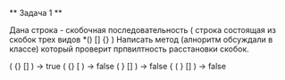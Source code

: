 ** Задача 1 **

Дана строка - скобочная последовательность ( строка состоящая из скобок трех видов *() [] {}  )  Написать метод (алноритм обсуждали в классе) который проверит прпвилтность расстановки скобок.

( {} [] ) -> true 
( {} [ ) -> false
( } [] ) -> false
{ ( } [] ) -> false




  
